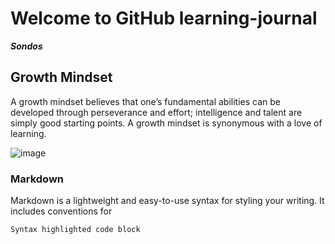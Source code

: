 # Welcome to GitHub learning-journal
***Sondos***

## Growth Mindset
A growth mindset believes that one’s fundamental abilities can be developed through perseverance and effort; intelligence and talent are simply good starting points. A growth mindset is synonymous with a love of learning.

![image](https://blog.storeya.com/wp-content/uploads/2015/12/Growth-v-Fixed.jpg)


### Markdown

Markdown is a lightweight and easy-to-use syntax for styling your writing. It includes conventions for

```markdown
Syntax highlighted code block


